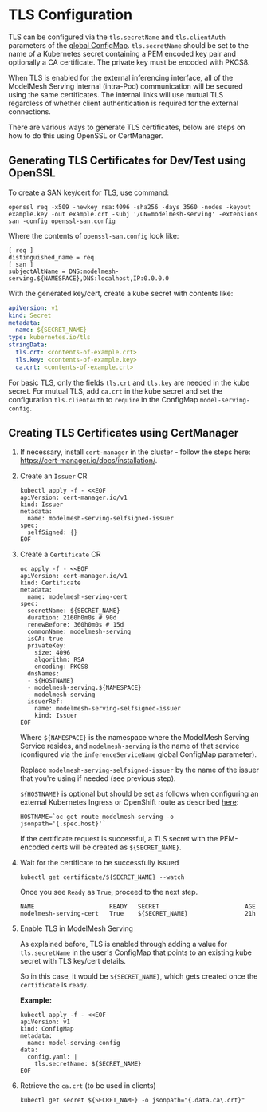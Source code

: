 # TLS Configuration

TLS can be configured via the `tls.secretName` and `tls.clientAuth` parameters of the [global ConfigMap](./README.md). `tls.secretName` should be set to the name of a Kubernetes secret containing a PEM encoded key pair and optionally a CA certificate. The private key must be encoded with PKCS8.

When TLS is enabled for the external inferencing interface, all of the ModelMesh Serving internal (intra-Pod) communication will be secured using the same certificates. The internal links will use mutual TLS regardless of whether client authentication is required for the external connections.

There are various ways to generate TLS certificates, below are steps on how to do this using OpenSSL or CertManager.

## Generating TLS Certificates for Dev/Test using OpenSSL

To create a SAN key/cert for TLS, use command:

```shell
openssl req -x509 -newkey rsa:4096 -sha256 -days 3560 -nodes -keyout example.key -out example.crt -subj '/CN=modelmesh-serving' -extensions san -config openssl-san.config
```

Where the contents of `openssl-san.config` look like:

```
[ req ]
distinguished_name = req
[ san ]
subjectAltName = DNS:modelmesh-serving.${NAMESPACE},DNS:localhost,IP:0.0.0.0
```

With the generated key/cert, create a kube secret with contents like:

```yaml
apiVersion: v1
kind: Secret
metadata:
  name: ${SECRET_NAME}
type: kubernetes.io/tls
stringData:
  tls.crt: <contents-of-example.crt>
  tls.key: <contents-of-example.key>
  ca.crt: <contents-of-example.crt>
```

For basic TLS, only the fields `tls.crt` and `tls.key` are needed in the kube secret. For mutual TLS, add `ca.crt` in the kube secret and set the configuration `tls.clientAuth` to `require` in the ConfigMap `model-serving-config`.

## Creating TLS Certificates using CertManager

1.  If necessary, install `cert-manager` in the cluster - follow the steps here: https://cert-manager.io/docs/installation/.

2.  Create an `Issuer` CR

        kubectl apply -f - <<EOF
        apiVersion: cert-manager.io/v1
        kind: Issuer
        metadata:
          name: modelmesh-serving-selfsigned-issuer
        spec:
          selfSigned: {}
        EOF

3.  Create a `Certificate` CR

        oc apply -f - <<EOF
        apiVersion: cert-manager.io/v1
        kind: Certificate
        metadata:
          name: modelmesh-serving-cert
        spec:
          secretName: ${SECRET_NAME}
          duration: 2160h0m0s # 90d
          renewBefore: 360h0m0s # 15d
          commonName: modelmesh-serving
          isCA: true
          privateKey:
            size: 4096
            algorithm: RSA
            encoding: PKCS8
          dnsNames:
          - ${HOSTNAME}
          - modelmesh-serving.${NAMESPACE}
          - modelmesh-serving
          issuerRef:
            name: modelmesh-serving-selfsigned-issuer
            kind: Issuer
        EOF

    Where `${NAMESPACE}` is the namespace where the ModelMesh Serving Service resides, and `modelmesh-serving` is the name of that service (configured via the `inferenceServiceName` global ConfigMap parameter).

    Replace `modelmesh-serving-selfsigned-issuer` by the name of the issuer that you're using if needed (see previous step).

    `${HOSTNAME}` is optional but should be set as follows when configuring an external Kubernetes Ingress or OpenShift route as described [here](./README.md#exposing-an-external-endpoint-using-an-openshift-route):

        HOSTNAME=`oc get route modelmesh-serving -o jsonpath='{.spec.host}'`

    If the certificate request is successful, a TLS secret with the PEM-encoded certs will be created as `${SECRET_NAME}`.

4.  Wait for the certificate to be successfully issued

        kubectl get certificate/${SECRET_NAME} --watch

    Once you see `Ready` as `True`, proceed to the next step.

        NAME                     READY   SECRET                        AGE
        modelmesh-serving-cert   True    ${SECRET_NAME}                21h

5.  Enable TLS in ModelMesh Serving

    As explained before, TLS is enabled through adding a value for `tls.secretName` in the user's ConfigMap that points to an existing kube secret with TLS key/cert details.

    So in this case, it would be `${SECRET_NAME}`, which gets created once the `certificate` is `ready`.

    **Example:**

        kubectl apply -f - <<EOF
        apiVersion: v1
        kind: ConfigMap
        metadata:
          name: model-serving-config
        data:
          config.yaml: |
            tls.secretName: ${SECRET_NAME}
        EOF

6.  Retrieve the `ca.crt` (to be used in clients)

        kubectl get secret ${SECRET_NAME} -o jsonpath="{.data.ca\.crt}"
